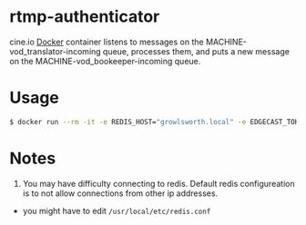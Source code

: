 # rtmp-authenticator

cine.io [Docker](https://docker.com/) container listens to messages on the MACHINE-vod_translator-incoming queue, processes them, and puts a new message on the MACHINE-vod_bookeeper-incoming queue.

# Usage

```bash
$ docker run --rm -it -e REDIS_HOST="growlsworth.local" -e EDGECAST_TOKEN="" -e EDGECAST_FTP_HOST="" -e EDGECAST_FTP_USER="" -e EDGECAST_FTP_PASSWORD=""  -e MONGOHQ_URL="mongodb://growlsworth.local/cineio-development" -v /Users/thomas/work/tmp:/data/tmp cine/rtmp-authenticator
```

# Notes

1. You may have difficulty connecting to redis. Default redis configureation is to not allow connections from other ip addresses.
  * you might have to edit `/usr/local/etc/redis.conf`
